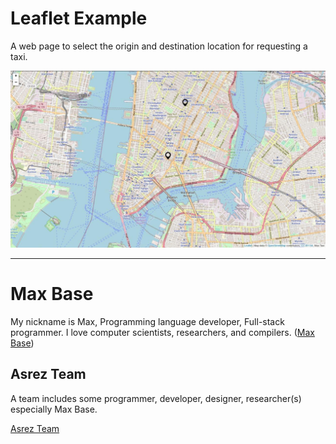 # Leaflet Example

A web page to select the origin and destination location for requesting a taxi.

[![Leaflet Example](screen.jpg)](https://basemax.github.io/LeafletExample/)

---------

# Max Base

My nickname is Max, Programming language developer, Full-stack programmer. I love computer scientists, researchers, and compilers. ([Max Base](https://maxbase.org/))

## Asrez Team

A team includes some programmer, developer, designer, researcher(s) especially Max Base.

[Asrez Team](https://www.asrez.com/)

